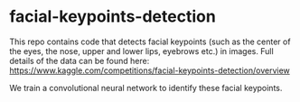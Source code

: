 # facial-keypoints-detection
This repo contains code that detects facial keypoints (such as the center of the eyes, the nose, upper and lower lips, eyebrows etc.) in images. Full details of the data can be found here: https://www.kaggle.com/competitions/facial-keypoints-detection/overview

We train a convolutional neural network to identify these facial keypoints.
